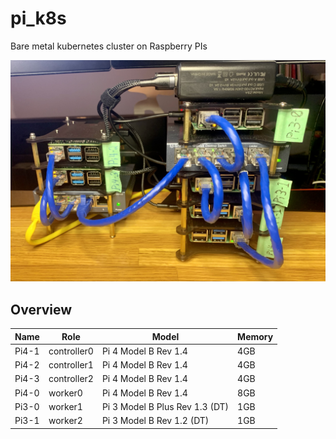 # pi_k8s
Bare metal kubernetes cluster on Raspberry PIs

![Raspberry Pi K8s](images/IMG_8509.jpg)

## Overview

| Name | Role | Model | Memory |
| ----------- | ----------- | ----------- | ----------- |
| Pi4-1 | controller0 | Pi 4 Model B Rev 1.4 | 4GB |
| Pi4-2 | controller1 | Pi 4 Model B Rev 1.4 | 4GB |
| Pi4-3 | controller2 | Pi 4 Model B Rev 1.4 | 4GB |
| Pi4-0 | worker0 | Pi 4 Model B Rev 1.4 | 8GB |
| Pi3-0 | worker1 | Pi 3 Model B Plus Rev 1.3 (DT) | 1GB |
| Pi3-1 | worker2 | Pi 3 Model B Rev 1.2 (DT) | 1GB |
